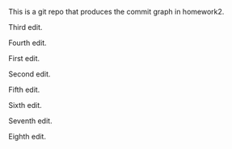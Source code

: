 This is a git repo that produces the commit graph in homework2.

Third edit.

Fourth edit.

First edit.

Second edit.

Fifth edit.

Sixth edit.

Seventh edit.

Eighth edit.
